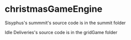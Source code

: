 # christmasGameEngine

Sisyphus's summmit's source code is in the summit folder

Idle Deliveries's source code is in the gridGame folder

